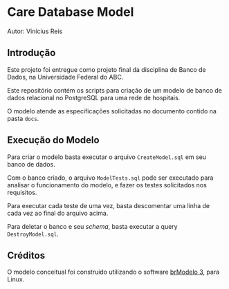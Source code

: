 # Care Database Model

Autor: Vinícius Reis

## Introdução

Este projeto foi entregue como projeto final da disciplina de Banco de Dados, na Universidade Federal do ABC.

Este repositório contém os scripts para criação de um modelo de banco de dados relacional no PostgreSQL para uma rede de hospitais.

O modelo atende as especificações solicitadas no documento contido na pasta ```docs```.

## Execução do Modelo

Para criar o modelo basta executar o arquivo ```CreateModel.sql``` em seu banco de dados.

Com o banco criado, o arquivo ```ModelTests.sql``` pode ser executado para analisar o funcionamento do modelo, e fazer os testes solicitados nos requisitos.

Para executar cada teste de uma vez, basta descomentar uma linha de cada vez ao final do arquivo acima.

Para deletar o banco e seu *schema*, basta executar a query ```DestroyModel.sql```.

## Créditos

O modelo conceitual foi construído utilizando o software [brModelo 3](http://www.sis4.com/brModelo/), para Linux.
